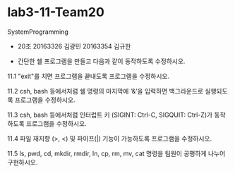 # lab3-11-Team20
SystemProgramming


 - 20조 20163326 김광민  20163354 김규한


 - 간단한 쉘 프로그램을 만들고 다음과 같이 동작하도록 수정하시오.
 
 11.1 "exit"를 치면 프로그램을 끝내도록 프로그램을 수정하시오.

 11.2 csh, bash 등에서처럼 쉘 명령의 마지막에 ‘&’을 입력하면 백그라운드로 실행되도록 프로그램을 수정하시오. 

 11.3 csh, bash 등에서처럼 인터럽트 키 (SIGINT: Ctrl-C, SIGQUIT: Ctrl-Z)가 동작하도록 프로그램을 수정하시오. 

 11.4 파일 재지향 (>, <) 및 파이프(|) 기능이 가능하도록 프로그램을 수정하시오. 

 11.5 ls, pwd, cd, mkdir, rmdir, ln, cp, rm, mv, cat 명령을 팀원이 공평하게 나누어 구현하시오. 
